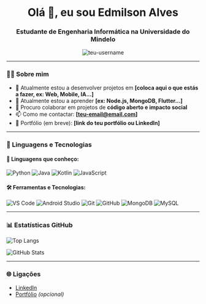 <h1 align="center">Olá 👋, eu sou Edmilson Alves    </h1>
<h3 align="center">Estudante de Engenharia Informática na Universidade do Mindelo</h3>

<p align="center">
  <img src="https://komarev.com/ghpvc/?username=teu-username&label=Profile%20views&color=0e75b6&style=flat" alt="teu-username" />
</p>

---

### 👨‍💻 Sobre mim

- 🔭 Atualmente estou a desenvolver projetos em **[coloca aqui o que estás a fazer, ex: Web, Mobile, IA...]**
- 🌱 Atualmente estou a aprender **[ex: Node.js, MongoDB, Flutter...]**
- 👯 Procuro colaborar em projetos de **código aberto e impacto social**
- 📫 Como me contactar: **[teu-email@email.com]**
- 💼 Portfólio (em breve): **[link do teu portfólio ou LinkedIn]**

---

### 🚀 Linguagens e Tecnologias

#### 🧠 Linguagens que conheço:
![Python](https://img.shields.io/badge/Python-3670A0?style=for-the-badge&logo=python&logoColor=ffdd54)
![Java](https://img.shields.io/badge/Java-ED8B00?style=for-the-badge&logo=java&logoColor=white)
![Kotlin](https://img.shields.io/badge/Kotlin-7F52FF?style=for-the-badge&logo=kotlin&logoColor=white)
![JavaScript](https://img.shields.io/badge/JavaScript-F7DF1E?style=for-the-badge&logo=javascript&logoColor=black)

#### 🛠️ Ferramentas e Tecnologias:
![VS Code](https://img.shields.io/badge/VS_Code-007ACC?style=for-the-badge&logo=visual-studio-code&logoColor=white)
![Android Studio](https://img.shields.io/badge/Android_Studio-3DDC84?style=for-the-badge&logo=android-studio&logoColor=white)
![Git](https://img.shields.io/badge/Git-F05032?style=for-the-badge&logo=git&logoColor=white)
![GitHub](https://img.shields.io/badge/GitHub-181717?style=for-the-badge&logo=github&logoColor=white)
![MongoDB](https://img.shields.io/badge/MongoDB-47A248?style=for-the-badge&logo=mongodb&logoColor=white)
![MySQL](https://img.shields.io/badge/MySQL-005C84?style=for-the-badge&logo=mysql&logoColor=white)

---

### 📊 Estatísticas GitHub

<p align="left">
  <img src="https://github-readme-stats.vercel.app/api/top-langs/?username=teu-username&layout=compact&theme=dracula" alt="Top Langs" />
</p>

<p align="left">
  <img src="https://github-readme-stats.vercel.app/api?username=teu-username&show_icons=true&theme=dracula" alt="GitHub Stats" />
</p>

---

### 🌐 Ligações

- [LinkedIn](https://www.linkedin.com/in/teu-linkedin/)
- [Portfólio](https://teuportfolio.com) *(opcional)*
